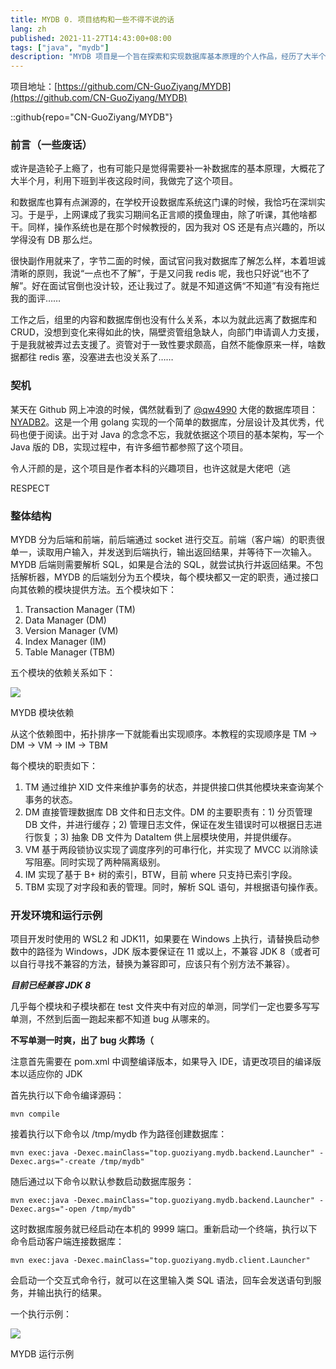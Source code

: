 ```yaml
---
title: MYDB 0. 项目结构和一些不得不说的话
lang: zh
published: 2021-11-27T14:43:00+08:00
tags: ["java", "mydb"]
description: "MYDB 项目是一个旨在探索和实现数据库基本原理的个人作品，经历了大半个月的努力，在闲暇时间逐步完成。我在学校学习数据库系统的过程中，积累了一些基础知识，尽管在实习期间更多是借机“摸鱼”。在面试时的坦诚回答虽未造成太大影响，但也促使他重新审视数据库的知识，决定主动学习和实践，从而推动了这个项目的诞生。"
---
```

项目地址：[https://github.com/CN-GuoZiyang/MYDB](https://github.com/CN-GuoZiyang/MYDB)

::github{repo="CN-GuoZiyang/MYDB"}

### 前言（一些废话）

或许是造轮子上瘾了，也有可能只是觉得需要补一补数据库的基本原理，大概花了大半个月，利用下班到半夜这段时间，我做完了这个项目。

和数据库也算有点渊源的，在学校开设数据库系统这门课的时候，我恰巧在深圳实习。于是乎，上网课成了我实习期间名正言顺的摸鱼理由，除了听课，其他啥都干。同样，操作系统也是在那个时候教授的，因为我对 OS 还是有点兴趣的，所以学得没有 DB 那么烂。

很快副作用就来了，字节二面的时候，面试官问我对数据库了解怎么样，本着坦诚清晰的原则，我说“一点也不了解”，于是又问我 redis 呢，我也只好说“也不了解”。好在面试官倒也没计较，还让我过了。就是不知道这俩“不知道”有没有拖烂我的面评……

工作之后，组里的内容和数据库倒也没有什么关系，本以为就此远离了数据库和 CRUD，没想到变化来得如此的快，隔壁资管组急缺人，向部门申请调人力支援，于是我就被弄过去支援了。资管对于一致性要求颇高，自然不能像原来一样，啥数据都往 redis 塞，没塞进去也没关系了……

### 契机

某天在 Github 网上冲浪的时候，偶然就看到了 [@qw4990](https://github.com/qw4990) 大佬的数据库项目：[NYADB2](https://github.com/qw4990/NYADB2)。这是一个用 golang 实现的一个简单的数据库，分层设计及其优秀，代码也便于阅读。出于对 Java 的念念不忘，我就依据这个项目的基本架构，写一个 Java 版的 DB，实现过程中，有许多细节都参照了这个项目。

令人汗颜的是，这个项目是作者本科的兴趣项目，也许这就是大佬吧（逃

RESPECT

### 整体结构

MYDB 分为后端和前端，前后端通过 socket 进行交互。前端（客户端）的职责很单一，读取用户输入，并发送到后端执行，输出返回结果，并等待下一次输入。MYDB 后端则需要解析 SQL，如果是合法的 SQL，就尝试执行并返回结果。不包括解析器，MYDB 的后端划分为五个模块，每个模块都又一定的职责，通过接口向其依赖的模块提供方法。五个模块如下：

1.  Transaction Manager (TM)
2.  Data Manager (DM)
3.  Version Manager (VM)
4.  Index Manager (IM)
5.  Table Manager (TBM)

五个模块的依赖关系如下：

![](https://blog-img.shinya.click/2025/b536d4e4ea0ec97d629d82ffde917c54.jpg)

MYDB 模块依赖

从这个依赖图中，拓扑排序一下就能看出实现顺序。本教程的实现顺序是 TM -> DM -> VM -> IM -> TBM

每个模块的职责如下：

1.  TM 通过维护 XID 文件来维护事务的状态，并提供接口供其他模块来查询某个事务的状态。
2.  DM 直接管理数据库 DB 文件和日志文件。DM 的主要职责有：1) 分页管理 DB 文件，并进行缓存；2) 管理日志文件，保证在发生错误时可以根据日志进行恢复；3) 抽象 DB 文件为 DataItem 供上层模块使用，并提供缓存。
3.  VM 基于两段锁协议实现了调度序列的可串行化，并实现了 MVCC 以消除读写阻塞。同时实现了两种隔离级别。
4.  IM 实现了基于 B+ 树的索引，BTW，目前 where 只支持已索引字段。
5.  TBM 实现了对字段和表的管理。同时，解析 SQL 语句，并根据语句操作表。

### 开发环境和运行示例

项目开发时使用的 WSL2 和 JDK11，如果要在 Windows 上执行，请替换启动参数中的路径为 Windows，JDK 版本要保证在 11 或以上，不兼容 JDK 8（或者可以自行寻找不兼容的方法，替换为兼容即可，应该只有个别方法不兼容）。

**_目前已经兼容 JDK 8_**

几乎每个模块和子模块都在 test 文件夹中有对应的单测，同学们一定也要多写写单测，不然到后面一跑起来都不知道 bug 从哪来的。

**不写单测一时爽，出了 bug 火葬场（**

注意首先需要在 pom.xml 中调整编译版本，如果导入 IDE，请更改项目的编译版本以适应你的 JDK

首先执行以下命令编译源码：

```shell
mvn compile
```

接着执行以下命令以 /tmp/mydb 作为路径创建数据库：

```shell
mvn exec:java -Dexec.mainClass="top.guoziyang.mydb.backend.Launcher" -Dexec.args="-create /tmp/mydb"
```

随后通过以下命令以默认参数启动数据库服务：

```shell
mvn exec:java -Dexec.mainClass="top.guoziyang.mydb.backend.Launcher" -Dexec.args="-open /tmp/mydb"
```

这时数据库服务就已经启动在本机的 9999 端口。重新启动一个终端，执行以下命令启动客户端连接数据库：

```shell
mvn exec:java -Dexec.mainClass="top.guoziyang.mydb.client.Launcher"
```

会启动一个交互式命令行，就可以在这里输入类 SQL 语法，回车会发送语句到服务，并输出执行的结果。

一个执行示例：

![](https://blog-img.shinya.click/2025/e0ab6dcbb970d6435a5d5be24f085de8.jpg)

MYDB 运行示例